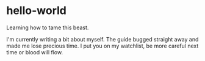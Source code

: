 # hello-world
Learning how to tame this beast.

I'm currently writing a bit about myself.
The guide bugged straight away and made me lose precious time.
I put you on my watchlist, be more careful next time or blood will flow.
